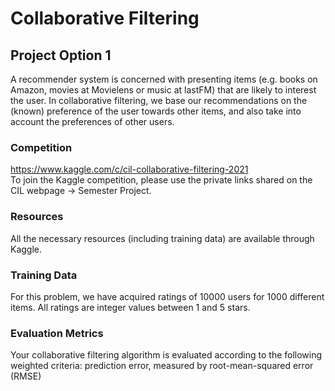 # Collaborative Filtering
## Project Option 1

A recommender system is concerned with presenting items (e.g. books on Amazon, movies at Movielens or music at lastFM) that are likely to interest the user. In collaborative filtering, we base our recommendations on the (known) preference of the user towards other items, and also take into account the preferences of other users.

### Competition
https://www.kaggle.com/c/cil-collaborative-filtering-2021  
To join the Kaggle competition, please use the private links shared on the CIL webpage -> Semester Project.  
### Resources
All the necessary resources (including training data) are available through Kaggle.  
### Training Data
For this problem, we have acquired ratings of 10000 users for 1000 different items. All ratings are integer values between 1 and 5 stars.  

### Evaluation Metrics
Your collaborative filtering algorithm is evaluated according to the following weighted criteria:
prediction error, measured by root-mean-squared error (RMSE)
